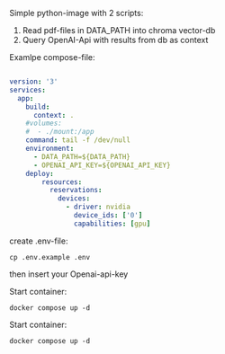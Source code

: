 Simple python-image with 2 scripts:
1. Read pdf-files in DATA_PATH into chroma vector-db
2. Query OpenAI-Api with results from db as context


Examlpe compose-file:
```yaml

version: '3'
services:
  app:
    build:
      context: .
    #volumes:
    #  - ./mount:/app
    command: tail -f /dev/null
    environment:
      - DATA_PATH=${DATA_PATH}
      - OPENAI_API_KEY=${OPENAI_API_KEY}
    deploy:
        resources:
          reservations:
            devices:
              - driver: nvidia
                device_ids: ['0']
                capabilities: [gpu]
```

create .env-file:
```shell
cp .env.example .env
```
then insert your Openai-api-key


Start container:
```shell
docker compose up -d
```

Start container:
```shell
docker compose up -d
```